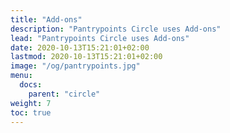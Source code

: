 ```yaml
---
title: "Add-ons"
description: "Pantrypoints Circle uses Add-ons"
lead: "Pantrypoints Circle uses Add-ons"
date: 2020-10-13T15:21:01+02:00
lastmod: 2020-10-13T15:21:01+02:00
image: "/og/pantrypoints.jpg"
menu:
  docs:
    parent: "circle"
weight: 7
toc: true
---
```

